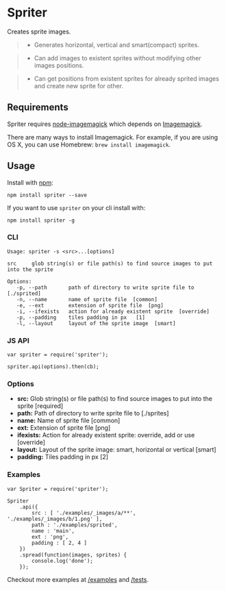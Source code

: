 # Spriter

Creates sprite images.

> * Generates horizontal, vertical and smart(compact) sprites.

> * Can add images to existent sprites without modifying other images positions. 

> * Can get positions from existent sprites for already sprited images and create new sprite for other.

## Requirements

Spriter requires [node-imagemagick](https://github.com/naltatis/node-imagemagick) which depends on [Imagemagick](http://www.imagemagick.org/).

There are many ways to install Imagemagick. For example, if you are using OS X, you can use Homebrew: `brew install imagemagick`.

## Usage

Install with [npm](https://npmjs.org/package/spriter):

```
npm install spriter --save
```

If you want to use `spriter` on your cli install with:

```
npm install spriter -g
```

### CLI
```
Usage: spriter -s <src>...[options]

src     glob string(s) or file path(s) to find source images to put into the sprite

Options:
   -p, --path       path of directory to write sprite file to  [./sprited]
   -n, --name       name of sprite file  [common]
   -e, --ext        extension of sprite file  [png]
   -i, --ifexists   action for already existent sprite  [override]
   -p, --padding    tiles padding in px   [1]
   -l, --layout     layout of the sprite image  [smart]
```

### JS API
```
var spriter = require('spriter');

spriter.api(options).then(cb);
```

### Options
* **src:**      Glob string(s) or file path(s) to find source images to put into the sprite  [required]
* **path:**     Path of directory to write sprite file to  [./sprites]
* **name:**     Name of sprite file  [common]
* **ext:**      Extension of sprite file  [png]
* **ifexists:** Action for already existent sprite: override, add or use  [override]
* **layout:**   Layout of the sprite image: smart, horizontal or vertical  [smart]
* **padding:**  Tiles padding in px  [2]

### Examples
```
var Spriter = require('spriter');

Spriter
    .api({
        src : [ './examples/_images/a/**', './examples/_images/b/1.png' ],
        path : './examples/sprited',
        name : 'main',
        ext : 'png',
        padding : [ 2, 4 ]
    })
    .spread(function(images, sprites) {
        console.log('done');
    });
```

Checkout more examples at [/examples](https://github.com/vindm/spriter/tree/r2/examples) and [/tests](https://github.com/vindm/spriter/tree/r2/tests).
